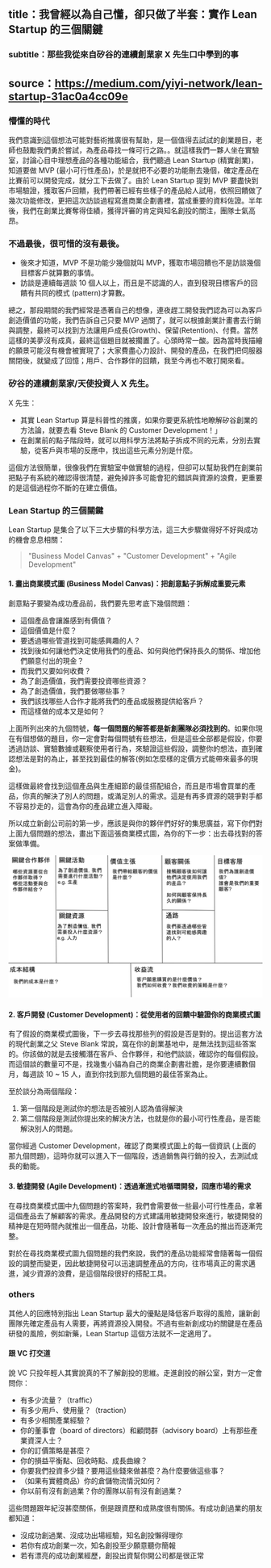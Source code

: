 ## title：我曾經以為自己懂，卻只做了半套：實作 Lean Startup 的三個關鍵
### subtitle：那些我從來自矽谷的連續創業家 X 先生口中學到的事
## source：https://medium.com/yiyi-network/lean-startup-31ac0a4cc09e

### 懵懂的時代
我們意識到這個想法可能對藝術推廣很有幫助，是一個值得去試試的創業題目，老師也鼓勵我們勇於嘗試，為產品尋找一條可行之路。。就這樣我們一夥人坐在實驗室，討論心目中理想產品的各種功能組合，我們聽過 Lean Startup (精實創業)，知道要做 MVP (最小可行性產品)，於是就把不必要的功能刪去幾個，確定產品在比賽前可以開發完成，就分工下去做了。由於 Lean Startup 提到 MVP 要盡快到市場驗證，獲取客戶回饋，我們帶著已經有些樣子的產品給人試用，依照回饋做了幾次功能修改，更把這次訪談過程寫進商業企劃書裡，當成重要的資料佐證。半年後，我們在創業比賽奪得佳績，獲得評審的肯定與知名創投的關注，團隊士氣高昂。

### 不過最後，很可惜的沒有最後。
 - 後來才知道，MVP 不是功能少幾個就叫 MVP，獲取市場回饋也不是訪談幾個目標客戶就算數的事情。
 - 訪談是連續每週談 10 個人以上，而且是不認識的人，直到發現目標客戶的回饋有共同的模式 (pattern)才算數。

總之，那段期間的我們經常是憑著自己的想像，連夜趕工開發我們認為可以為客戶創造價值的功能，我們告訴自己只要 MVP 過關了，就可以根據創業計畫書去行銷與調整，最終可以找到方法讓用戶成長(Growth)、保留(Retention)、付費。當然這樣的美夢沒有成真，最終這個題目就被擱置了。心頭時常一酸。因為當時我描繪的願景可能沒有機會被實現了；大家費盡心力設計、開發的產品，在我們把伺服器關閉後，就變成了回憶；用戶、合作夥伴的回饋，我至今再也不敢打開來看。

### 矽谷的連續創業家/天使投資人 X 先生。
X 先生：
 - 其實 Lean Startup 算是科普性的推廣，如果你要更系統性地瞭解矽谷創業的方法論，就要去看 Steve Blank 的 Customer Development！」
 - 在創業前的點子階段時，就可以用科學方法將點子拆成不同的元素，分別去實驗，從客戶與市場的反應中，找出這些元素分別是什麼。

這個方法很簡單，很像我們在實驗室中做實驗的過程，但卻可以幫助我們在創業前把點子有系統的確認得很清楚，避免掉許多可能會犯的錯誤與資源的浪費，更重要的是這個過程你不斷的在建立價值。

### Lean Startup 的三個關鍵
Lean Startup 是集合了以下三大步驟的科學方法，這三大步驟做得好不好與成功的機會息息相關：

> "Business Model Canvas" + "Customer Development" + "Agile Development"

#### 1. 畫出商業模式圖 (Business Model Canvas)：把創意點子拆解成重要元素
  創意點子要變為成功產品前，我們要先思考底下幾個問題：

   - 這個產品會讓誰感到有價值？
   - 這個價值是什麼？
   - 要透過哪些管道找到可能感興趣的人？
   - 找到後如何讓他們決定使用我們的產品、如何與他們保持長久的關係、增加他們願意付出的現金？
   - 而我們又要如何收費？
   - 為了創造價值，我們需要投資哪些資源？
   - 為了創造價值，我們要做哪些事？
   - 我們該找哪些人合作才能將我們的產品或服務提供給客戶？
   - 而這樣做的成本又是如何？

上面所列出來的九個問號，**每一個問題的解答都是新創團隊必須找到的**。如果你現在有個想做的題目，你一定會對每個問號有些想法，但是這些全部都是假設，你要透過訪談、實驗數據或觀察使用者行為，來驗證這些假設，調整你的想法，直到確認想法是對的為止，甚至找到最佳的解答(例如怎麼樣的定價方式能帶來最多的現金)。

這樣做最終會找到這個產品與生產細節的最佳搭配組合，而且是市場會買單的產品，你真的解決了別人的問題，或滿足別人的需求。這是有再多資源的競爭對手都不容易抄走的，這會為你的產品建立進入障礙。

所以成立新創公司前的第一步，應該是與你的夥伴們好好的集思廣益，寫下你們對上面九個問題的想法，畫出下面這張商業模式圖，為你的下一步：出去尋找對的答案做準備。

![image info](./assets/img/lean_start_questions.png)

#### 2. 客戶開發 (Customer Development)：從使用者的回饋中驗證你的商業模式圖
有了假設的商業模式圖後，下一步去尋找那些列的假設是否是對的。提出這套方法的現代創業之父 Steve Blank 常說，窩在你的創業基地中，是無法找到這些答案的。你該做的就是去接觸潛在客戶、合作夥伴，和他們談談，確認你的每個假設。而這個談的數量可不是，找幾隻小貓為自己的商業企劃書壯膽，是你要連續數個月，每週談 10 ~ 15 人，直到你找到那九個問題的最佳答案為止。

至於談分為兩個階段：
 1. 第一個階段是測試你的想法是否被別人認為值得解決
 2. 第二個階段是測試你提出來的解決方法，也就是你的最小可行性產品，是否能解決別人的問題。

當你經過 Customer Development，確認了商業模式圖上的每一個資訊 (上面的那九個問題)，這時你就可以進入下一個階段，透過銷售與行銷的投入，去測試成長的動能。

#### 3. 敏捷開發 (Agile Development)：透過漸進式地循環開發，回應市場的需求
在尋找商業模式圖中九個問題的答案時，我們會需要做一些最小可行性產品，拿著這個產品去了解顧客的需求。產品開發的方式建議用敏捷開發來進行，敏捷開發的精神是在短時間內就推出一個產品，功能、設計會隨著每一次產品的推出而逐漸完整。

對於在尋找商業模式圖九個問題的我們來說，我們的產品功能經常會隨著每一個假設的調整而變更，因此敏捷開發可以迅速調整產品的方向，往市場真正的需求邁進，減少資源的浪費，是這個階段很好的搭配工具。

### others
其他人的回應特別指出 Lean Startup 最大的優點是降低客戶取得的風險，讓新創團隊先確定產品有人需要，再將資源投入開發。不過有些新創成功的關鍵是在產品研發的風險，例如新藥，Lean Startup 這個方法就不一定適用了。

#### 跟 VC 打交道
說 VC 只投年輕人其實說真的不了解創投的思維。走進創投的辦公室，對方一定會問你：
- 有多少流量？（traffic）
- 有多少用戶、使用量？（traction）
- 有多少相關產業經驗？
- 你的董事會（board of directors）和顧問群（advisory board）上有那些產業資深人士？
- 你的訂價策略是甚麼？
- 你的損益平衡點、回收時點、成長曲線？
- 你要我們投資多少錢？要用這些錢來做甚麼？為什麼要做這些事？
- （如果有實體商品）你的倉儲物流情況如何？
- 你以前有沒有創過業？你的團隊以前有沒有創過業？

這些問題跟年紀沒甚麼關係，倒是跟資歷和成熟度很有關係。有成功創過業的朋友都知道：
- 沒成功創過業、沒成功出場經驗，知名創投懶得理你
- 若你有成功創業一次，知名創投至少願意聽你簡報
- 若有漂亮的成功創業經歷，創投出資幫你開公司都是很正常